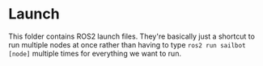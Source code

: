 # Launch
This folder contains ROS2 launch files. They're basically just a shortcut to run multiple nodes at once rather than
having to type `ros2 run sailbot [node]` multiple times for everything we want to run.